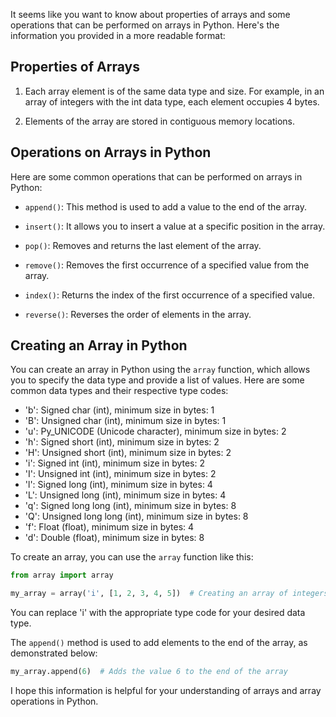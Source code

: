It seems like you want to know about properties of arrays and some operations that can be performed on arrays in Python. Here's the information you provided in a more readable format:

## Properties of Arrays
1. Each array element is of the same data type and size. For example, in an array of integers with the int data type, each element occupies 4 bytes.

2. Elements of the array are stored in contiguous memory locations.

## Operations on Arrays in Python
Here are some common operations that can be performed on arrays in Python:

- `append()`: This method is used to add a value to the end of the array.

- `insert()`: It allows you to insert a value at a specific position in the array.

- `pop()`: Removes and returns the last element of the array.

- `remove()`: Removes the first occurrence of a specified value from the array.

- `index()`: Returns the index of the first occurrence of a specified value.

- `reverse()`: Reverses the order of elements in the array.

## Creating an Array in Python
You can create an array in Python using the `array` function, which allows you to specify the data type and provide a list of values. Here are some common data types and their respective type codes:

- 'b': Signed char (int), minimum size in bytes: 1
- 'B': Unsigned char (int), minimum size in bytes: 1
- 'u': Py_UNICODE (Unicode character), minimum size in bytes: 2
- 'h': Signed short (int), minimum size in bytes: 2
- 'H': Unsigned short (int), minimum size in bytes: 2
- 'i': Signed int (int), minimum size in bytes: 2
- 'I': Unsigned int (int), minimum size in bytes: 2
- 'l': Signed long (int), minimum size in bytes: 4
- 'L': Unsigned long (int), minimum size in bytes: 4
- 'q': Signed long long (int), minimum size in bytes: 8
- 'Q': Unsigned long long (int), minimum size in bytes: 8
- 'f': Float (float), minimum size in bytes: 4
- 'd': Double (float), minimum size in bytes: 8

To create an array, you can use the `array` function like this:

```python
from array import array

my_array = array('i', [1, 2, 3, 4, 5])  # Creating an array of integers
```

You can replace 'i' with the appropriate type code for your desired data type.

The `append()` method is used to add elements to the end of the array, as demonstrated below:

```python
my_array.append(6)  # Adds the value 6 to the end of the array
```

I hope this information is helpful for your understanding of arrays and array operations in Python.